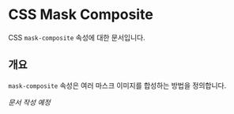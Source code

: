 # CSS Mask Composite

CSS `mask-composite` 속성에 대한 문서입니다.

## 개요

`mask-composite` 속성은 여러 마스크 이미지를 합성하는 방법을 정의합니다.

*문서 작성 예정*
